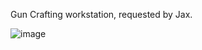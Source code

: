 Gun Crafting workstation, requested by Jax.

![image](https://user-images.githubusercontent.com/27104963/30835617-064ea972-a227-11e7-8fc7-3a16f985f052.png)

